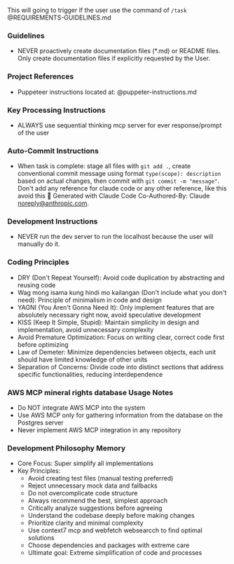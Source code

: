 This will going to trigger if the user use the command of `/task` @REQUIREMENTS-GUIDELINES.md

### Guidelines
- NEVER proactively create documentation files (*.md) or README files. Only create documentation files if explicitly requested by the User.

### Project References
- Puppeteer instructions located at: @puppeter-instructions.md

### Key Processing Instructions
- ALWAYS use sequential thinking mcp server for ever response/prompt of the user

### Auto-Commit Instructions
- When task is complete: stage all files with `git add .`, create conventional commit message using format `type(scope): description` based on actual changes, then commit with `git commit -m "message"`. Don't add any reference for claude code or any other reference, like this avoid this 🤖 Generated with Claude Code Co-Authored-By: Claude noreply@anthropic.com.

### Development Instructions
- NEVER run the dev server to run the localhost because the user will manually do it.

### Coding Principles
- DRY (Don't Repeat Yourself): Avoid code duplication by abstracting and reusing code
- Wag mong isama kung hindi mo kailangan (Don't include what you don't need): Principle of minimalism in code and design
- YAGNI (You Aren't Gonna Need It): Only implement features that are absolutely necessary right now, avoid speculative development
- KISS (Keep It Simple, Stupid): Maintain simplicity in design and implementation, avoid unnecessary complexity
- Avoid Premature Optimization: Focus on writing clear, correct code first before optimizing
- Law of Demeter: Minimize dependencies between objects, each unit should have limited knowledge of other units
- Separation of Concerns: Divide code into distinct sections that address specific functionalities, reducing interdependence

### AWS MCP mineral rights database Usage Notes
- Do NOT integrate AWS MCP into the system
- Use AWS MCP only for gathering information from the database on the Postgres server
- Never implement AWS MCP integration in any repository

### Development Philosophy Memory
- Core Focus: Super simplify all implementations
- Key Principles:
  * Avoid creating test files (manual testing preferred)
  * Reject unnecessary mock data and fallbacks
  * Do not overcomplicate code structure
  * Always recommend the best, simplest approach
  * Critically analyze suggestions before agreeing
  * Understand the codebase deeply before making changes
  * Prioritize clarity and minimal complexity
  * Use context7 mcp and webfetch websearcch to find optimal solutions
  * Choose dependencies and packages with extreme care
  * Ultimate goal: Extreme simplification of code and processes